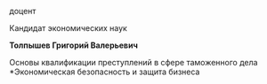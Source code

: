 доцент

Кандидат экономических наук

**Толпышев Григорий Валерьевич**

Основы квалификации преступлений в сфере таможенного дела
	*Экономическая безопасность и защита бизнеса
